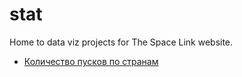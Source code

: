 # stat
Home to data viz projects for The Space Link website.
* [Количество пусков по странам](SpaceEnvironment_TotalLaunches)
